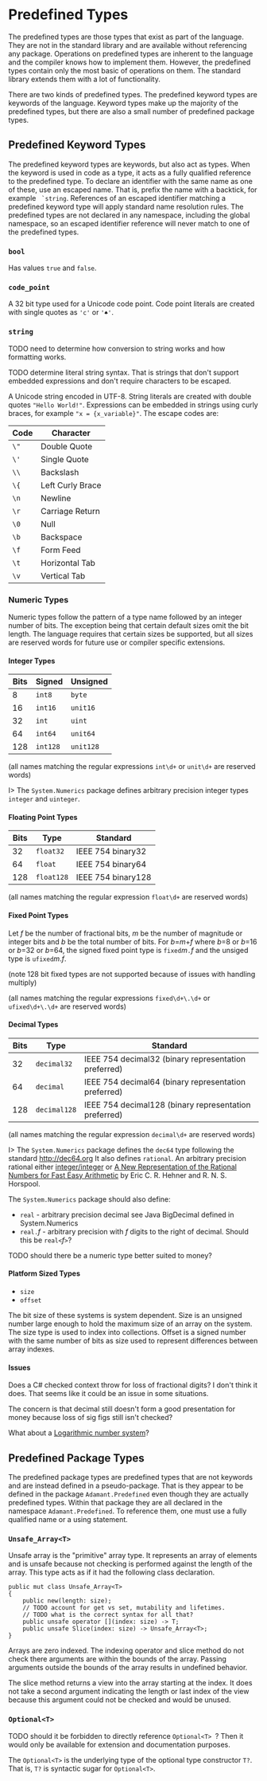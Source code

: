 # Predefined Types

The predefined types are those types that exist as part of the language. They are not in the standard library and are available without referencing any package. Operations on predefined types are inherent to the language and the compiler knows how to implement them. However, the predefined types contain only the most basic of operations on them. The standard library extends them with a lot of functionality.

There are two kinds of predefined types. The predefined keyword types are keywords of the language. Keyword types make up the majority of the predefined types, but there are also a small number of predefined package types.

## Predefined Keyword Types

The predefined keyword types are keywords, but also act as types. When the keyword is used in code as a type, it acts as a fully qualified reference to the predefined type. To declare an identifier with the same name as one of these, use an escaped name. That is, prefix the name with a backtick, for example `` `string``. References of an escaped identifier matching a predefined keyword type will apply standard name resolution rules. The predefined types are not declared in any namespace, including the global namespace, so an escaped identifier reference will never match to one of the predefined types.

### `bool`

Has values `true` and `false`.

### `code_point`

A 32 bit type used for a Unicode code point. Code point literals are created with single quotes as `'c'` or `'♠'`.

### `string`

TODO need to determine how conversion to string works and how formatting works.

TODO determine literal string syntax. That is strings that don't support embedded expressions and don't require characters to be escaped.

A Unicode string encoded in UTF-8. String literals are created with double quotes `"Hello World!"`. Expressions can be embedded in strings using curly braces, for example `"x = {x_variable}"`. The escape codes are:

Code | Character
---- | ---------
`\"` | Double Quote
`\'` | Single Quote
`\\` | Backslash
`\{` | Left Curly Brace
`\n` | Newline
`\r` | Carriage Return
`\0` | Null
`\b` | Backspace
`\f` | Form Feed
`\t` | Horizontal Tab
`\v` | Vertical Tab

### Numeric Types

Numeric types follow the pattern of a type name followed by an integer number of bits. The exception being that certain default sizes omit the bit length. The language requires that certain sizes be supported, but all sizes are reserved words for future use or compiler specific extensions.

#### Integer Types

Bits | Signed	| Unsigned
---- | -------- | --------
8	 | `int8`	| `byte`
16	 | `int16`	| `unit16`
32	 | `int`	| `uint`
64	 | `int64`	| `unit64`
128	 | `int128`	| `unit128`

(all names matching the regular expressions `int\d+` or `unit\d+` are reserved words)

I> The `System.Numerics` package defines arbitrary precision integer types `integer` and `uinteger`.

#### Floating Point Types

Bits | Type			| Standard
---- | ------------ | ------------------
32	 | `float32`	| IEEE 754 binary32
64	 | `float`		| IEEE 754 binary64
128	 | `float128`	| IEEE 754 binary128

(all names matching the regular expression `float\d+` are reserved words)

#### Fixed Point Types

Let *f* be the number of fractional bits, *m* be the number of magnitude or integer bits and *b* be the total number of bits. For *b*=*m*+*f* where *b*=8 or *b*=16 or *b*=32 or *b*=64, the signed fixed point type is `fixed`*m*`.`*f* and the unsiged type is `ufixed`*m*.*f*.

(note 128 bit fixed types are not supported because of issues with handling multiply)

(all names matching the regular expressions `fixed\d+\.\d+` or `ufixed\d+\.\d+` are reserved words)

#### Decimal Types

Bits | Type			| Standard
---- | ------------ | -------------------
32	 | `decimal32`	| IEEE 754 decimal32 (binary representation preferred)
64	 | `decimal`	| IEEE 754 decimal64 (binary representation preferred)
128	 | `decimal128` | IEEE 754 decimal128 (binary representation preferred)

(all names matching the regular expression `decimal\d+` are reserved words)

I> The `System.Numerics` package defines the `dec64` type following the standard http://dec64.org It also defines `rational`. An arbitrary precision rational either [integer/integer](https://en.wikipedia.org/wiki/Rational_data_type#Representation) or [A New Representation of the Rational Numbers
for Fast Easy Arithmetic](http://www.cs.toronto.edu/~hehner/ratno.pdf) by Eric C. R. Hehner and R. N. S. Horspool.

The `System.Numerics` package should also define:
 * `real` - arbitrary precision decimal see Java BigDecimal defined in System.Numerics
 * `real.`*f* - arbitrary precision with *f* digits to the right of decimal. Should this be `real<`*f*`>`?

TODO should there be a numeric type better suited to money?

#### Platform Sized Types

 * `size`
 * `offset`

The bit size of these systems is system dependent. Size is an unsigned number large enough to hold the maximum size of an array on the system. The size type is used to index into collections. Offset is a signed number with the same number of bits as size used to represent differences between array indexes.

#### Issues

Does a C# checked context throw for loss of fractional digits? I don't think it does. That seems like it could be an issue in some situations.

The concern is that decimal still doesn't form a good presentation for money because loss of sig figs still isn't checked?

What about a [Logarithmic number system](https://en.wikipedia.org/wiki/Logarithmic_number_system)?

## Predefined Package Types

The predefined package types are predefined types that are not keywords and are instead defined in a pseudo-package. That is they appear to be defined in the package `Adamant.Predefined` even though they are actually predefined types. Within that package they are all declared in the namespace `Adamant.Predefined`. To reference them, one must use a fully qualified name or a using statement.

### `Unsafe_Array<T>`

Unsafe array is the "primitive" array type. It represents an array of elements and is unsafe because not checking is performed against the length of the array. This type acts as if it had the following class declaration.

	public mut class Unsafe_Array<T>
	{
		public new(length: size);
		// TODO account for get vs set, mutability and lifetimes.
		// TODO what is the correct syntax for all that?
		public unsafe operator [](index: size) -> T;
		public unsafe Slice(index: size) -> Unsafe_Array<T>;
	}

Arrays are zero indexed. The indexing operator and slice method do not check there arguments are within the bounds of the array. Passing arguments outside the bounds of the array results in undefined behavior.

The slice method returns a view into the array starting at the index. It does not take a second argument indicating the length or last index of the view because this argument could not be checked and would be unused.

### `Optional<T>`

TODO should it be forbidden to directly reference `Optional<T>
`? Then it would only be available for extension and documentation purposes.

The `Optional<T>` is the underlying type of the optional type constructor `T?`.  That is, `T?` is syntactic sugar for `Optional<T>`.
